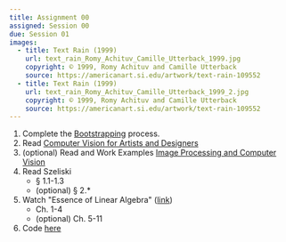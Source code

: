 ```yaml
---
title: Assignment 00
assigned: Session 00
due: Session 01
images:
  - title: Text Rain (1999)
    url: text_rain_Romy_Achituv_Camille_Utterback_1999.jpg
    copyright: © 1999, Romy Achituv and Camille Utterback
    source: https://americanart.si.edu/artwork/text-rain-109552
  - title: Text Rain (1999)
    url: text_rain_Romy_Achituv_Camille_Utterback_1999_2.jpg
    copyright: © 1999, Romy Achituv and Camille Utterback
    source: https://americanart.si.edu/artwork/text-rain-109552
---
```


1. Complete the [Bootstrapping](https://saic-ats.github.io/ARTTECH-3039/bootstrap/) process.
2. Read [Computer Vision for Artists and Designers](http://www.flong.com/texts/essays/essay_cvad/)
3. (optional) Read and Work Examples [Image Processing and Computer Vision](http://openframeworks.cc/ofBook/chapters/image_processing_computer_vision.html)
4. Read Szeliski
    - § 1.1-1.3
    - (optional) § 2.*
5. Watch "Essence of Linear Algebra" ([link](https://www.youtube.com/playlist?list=PLZHQObOWTQDPD3MizzM2xVFitgF8hE_ab))
    - Ch. 1-4
    - (optional) Ch. 5-11
4. Code [here](https://github.com/SAIC-ARTTECH-3039-5039/Assignment_00)
